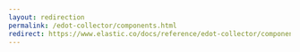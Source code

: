 ```yaml
---
layout: redirection
permalink: /edot-collector/components.html
redirect: https://www.elastic.co/docs/reference/edot-collector/components
---
```

